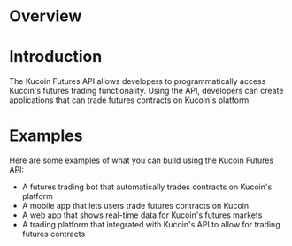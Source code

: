 # Overview

# Introduction

The Kucoin Futures API allows developers to programmatically access Kucoin's futures trading functionality. Using the API, developers can create applications that can trade futures contracts on Kucoin's platform.

# Examples

Here are some examples of what you can build using the Kucoin Futures API:

- A futures trading bot that automatically trades contracts on Kucoin's platform
- A mobile app that lets users trade futures contracts on Kucoin
- A web app that shows real-time data for Kucoin's futures markets
- A trading platform that integrated with Kucoin's API to allow for trading futures contracts

